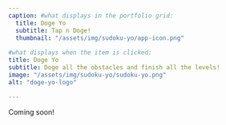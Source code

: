 ```yaml
---
caption: #what displays in the portfolio grid:
  title: Doge Yo
  subtitle: Tap n Doge!
  thumbnail: "/assets/img/sudoku-yo/app-icon.png"
  
#what displays when the item is clicked:
title: Doge Yo
subtitle: Doge all the obstacles and finish all the levels!
image: "/assets/img/sudoku-yo/sudoku-yo.png"
alt: "doge-yo-logo"

---
```

Coming soon!

